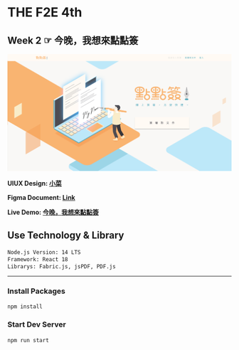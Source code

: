 # THE F2E 4th 
## Week 2 ☞ 今晚，我想來點點簽

![Web Cover Image](/public/WebDesignCover.png "Image by 小菜")

**UIUX Design: [小菜](https://2022.thef2e.com/users/12061549261446456235)**

**Figma Document: [Link](https://www.figma.com/file/sPyo1NZ2zYyUQ0Z7VAj3et/%E5%B0%8F%E8%8F%9C_WEEK2?node-id=61%3A6099&t=g1kksu9gHYb20QKO-0)**

**Live Demo: [今晚，我想來點點簽](https://peiyu0725.github.io/f2e-signature/)**

## Use Technology & Library
```
Node.js Version: 14 LTS
Framework: React 18
Librarys: Fabric.js, jsPDF, PDF.js
```

-----
### Install Packages 
```
npm install
```
### Start Dev Server
```
npm run start
```
